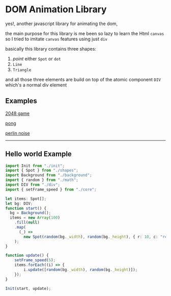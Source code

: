 # DOM Animation Library

yes!, another javascript library for animating the dom,

the main purpose for this library is me been so lazy to learn the Html `canvas` so I tried to imitate `canvas` features using just `div`

basically this library contains three shapes: 

1. *point* either `Spot` or `dot`
2. `Line`
3. `Triangle`

and all those three elements are build on top of the atomic component `DIV`
which's a normal div element

## Examples 
 
[2048 game](https://nabildroid.github.io/animdom/dist/2048/index.html)

[pong](https://nabildroid.github.io/animdom/dist/pong/index.html)

[perlin noise](https://nabildroid.github.io/animdom/dist/noise/index.html)


------

## Hello world Example

```typescript
import Init from "./init";
import { Spot } from "./shapes";
import Background from "./background";
import { random } from "./math";
import DIV from "./div";
import { setFrame_speed } from "./core";

let items: Spot[];
let bg: DIV;
function start() {
  bg = Background();
  items = new Array(100)
    .fill(null)
    .map(
      (_) =>
        new Spot(random(bg._width), random(bg._height), { r: 10, c: "red" })
    );
}

function update() {
    setFrame_speed(5);
    items.forEach((i) => {
        i.update([random(bg._width), random(bg._height)]);
    });
}

Init(start, update);

```
